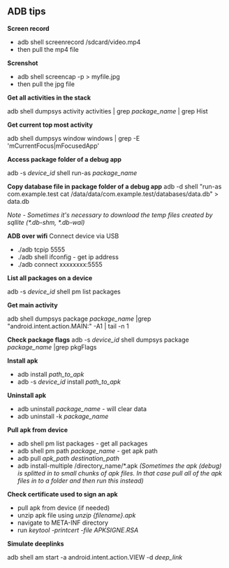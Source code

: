 ## ADB tips

**Screen record**

* adb shell screenrecord /sdcard/video.mp4
* then pull the mp4 file

**Screnshot**

* adb shell screencap -p > myfile.jpg
* then pull the jpg file

**Get all activities in the stack**

adb shell dumpsys activity activities | grep _package_name_ | grep Hist

**Get current top most activity**

adb shell dumpsys window windows | grep -E 'mCurrentFocus|mFocusedApp'

**Access package folder of a debug app**

adb -s _device_id_ shell run-as _package_name_

**Copy database file in package folder of a debug app**
adb -d shell "run-as com.example.test cat /data/data/com.example.test/databases/data.db" > data.db

_Note - Sometimes it's necessary to download the temp files created by sqllite (*.db-shm, *.db-wal)_

**ADB over wifi**
Connect device via USB

* ./adb tcpip 5555
* ./adb shell ifconfig - get ip address
* ./adb connect xxxxxxxx:5555

**List all packages on a device**

adb -s _device_id_ shell pm list packages

**Get main activity**

adb  shell dumpsys package _package_name_ |grep "android.intent.action.MAIN:" -A1 | tail -n 1

**Check package flags**
adb -s _device_id_ shell dumpsys package _package_name_ |grep pkgFlags

**Install apk**

* adb install _path_to_apk_
* adb -s _device_id_ install _path_to_apk_

**Uninstall apk**
* adb uninstall _package_name_ - will clear data
* adb uninstall -k _package_name_

**Pull apk from device**
* adb shell pm list packages - get all packages
* adb shell pm path _package_name_ - get apk path
* adb pull _apk_path_ _destination_path_
* adb install-multiple /directory_name/*.apk _(Sometimes the apk (debug) is splitted in to small chunks of apk files. In that case pull all of the apk files in to a folder and then run this instead)_

**Check certificate used to sign an apk**
* pull apk from device (if needed)
* unzip apk file using _unzip {filename}.apk_
* navigate to META-INF directory
* run _keytool -printcert -file APKSIGNE.RSA_

**Simulate deeplinks**

adb shell am start -a android.intent.action.VIEW -d _deep_link_
